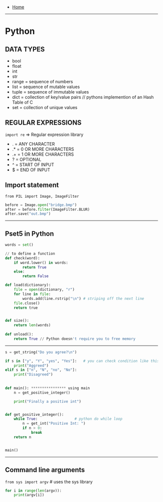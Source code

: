 - [Home](../index.md)
---
# Python														
## DATA TYPES		
- bool
- float
- int
- str					
- range 	=	sequence of numbers
- list	=	sequence of mutable values
- tuple	= 	sequence of immutable values
- dict	=	collection of key/value pairs // pythons implemention of an Hash Table of C
- set		=	collection of unique values			


## REGULAR EXPRESSIONS
`import re` => Regular expression library

- . =	ANY CHARACTER
- .* =	0 OR MORE CHARACTERS
- .+ = 	1 OR MORE CHARACTERS
- ? =	OPTIONAL
- ^	= 	START OF INPUT
- $	=	END OF INPUT 

## Import statement
`from PIL import Image, ImageFilter`
```python
before = Image.open("bridge.bmp")
after = before.filter(ImageFilter.BLUR)
after.save("out.bmp")
```
---
## Pset5 in Python
```python
words = set()

// to define a function
def check(word):
	if word.lower() in words:
		return True
	else:
		return False

def load(dictionary):
	file = open(dictionary, "r")
	for line in file:
		words.add(line.rstrip("\n") # striping off the next line 
	file.close()
	return true


def size():
	return len(words)
	
def unload():
	return True	// Python doesn't require you to free memory 


```
---
```python	
s = get_string("Do you agree?\n")

if s in ["y", "Y", "yes", "Yes"]:   # you can check condition like this
    print("Aggreed")
elif s in ["n", "N", "no", "No"]:
    print("Disagreed")	
    
    
def main():	**************** using main 
    n = get_positive_integer()

    print("Finally a positive int")


def get_positive_integer():
    while True:                 # python do while loop
        n = get_int("Positive Int: ")
        if n > 0:
            break
    return n


main() 
```	
	
***************************
## Command line arguments
`from sys import argv`  # uses the sys library
```python
for i in range(len(argv)):
    print(argv[i])
```
	